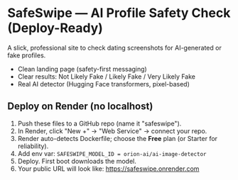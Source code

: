 # SafeSwipe — AI Profile Safety Check (Deploy-Ready)

A slick, professional site to check dating screenshots for AI-generated or fake profiles.
- Clean landing page (safety-first messaging)
- Clear results: Not Likely Fake / Likely Fake / Very Likely Fake
- Real AI detector (Hugging Face transformers, pixel-based)

## Deploy on Render (no localhost)
1. Push these files to a GitHub repo (name it "safeswipe").
2. In Render, click "New +" → "Web Service" → connect your repo.
3. Render auto-detects Dockerfile; choose the **Free** plan (or Starter for reliability).
4. Add env var: `SAFESWIPE_MODEL_ID = orion-ai/ai-image-detector`
5. Deploy. First boot downloads the model.
6. Your public URL will look like: https://safeswipe.onrender.com
